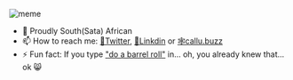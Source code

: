 ![meme](https://bit.ly/funky_sauce)
* 🎉 Proudly South(Sata) African
* 📫 How to reach me: [🐤Twitter](https://twitter.com/callumdotbuzz),  [📘Linkdin](https://linkedin.com/callumdotbuzz) or [🕸callu.buzz](https://callum.buzz)
* ⚡ Fun fact: If you type ["do a barrel roll"](https://bit.ly/cdf_gh_dabr) in... oh, you already knew that... ok 😸

<!--
**howzitcal/howzitcal** is a ✨ _special_ ✨ repository because its `README.md` (this file) appears on your GitHub profile.

Here are some ideas to get you started:

- 🔭 I’m currently working on ...
- 🌱 I’m currently learning ...
- 👯 I’m looking to collaborate on ...
- 🤔 I’m looking for help with ...
- 💬 Ask me about ...
- 📫 How to reach me: ...
- 😄 Pronouns: ...
- ⚡ Fun fact: ...
-->
